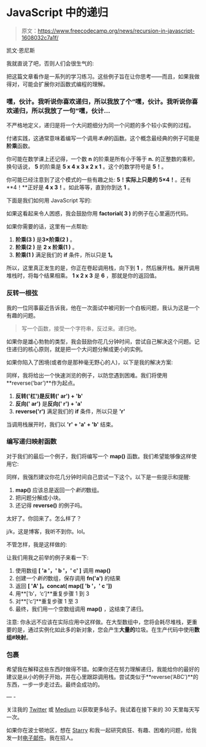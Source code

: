 # JavaScript 中的递归

> 原文：<https://www.freecodecamp.org/news/recursion-in-javascript-1608032c7a1f/>

凯文·恩尼斯

我就直说了吧，否则人们会很生气的:

把这篇文章看作是一系列的学习练习。这些例子旨在让你思考——而且，如果我做得对，可能会扩展你对函数式编程的理解。

### 嘿，伙计。我听说你喜欢递归，所以我放了个“嘿，伙计。我听说你喜欢递归，所以我放了一句“嘿，伙计…

不严格地定义，递归是将一个大问题细分为同一个问题的多个较小实例的过程。

付诸实践，这通常意味着编写一个调用*本身*的函数。这个概念最经典的例子可能是**阶乘**函数。

你可能在数学课上还记得，一个数 **n** 的阶乘是所有小于等于 **n.** 的正整数的乘积，换句话说， **5** 的阶乘是 **5 x 4 x 3 x 2 x 1** 。这个的数学符号是 **5！**。

你可能已经注意到了这个模式的一些有趣之处: **5！**实际上只是**的 5×4！**。还有 **4！**正好是 **4 x 3！**。如此等等，直到你到达 **1** 。

下面是我们如何用 JavaScript 写的:

如果这看起来令人困惑，我会鼓励你用 **factorial( 3 )** 的例子在心里遍历代码。

如果你需要的话，这里有一点帮助:

1.  **阶乘(3 )** 是**3×阶乘(2 )** 。
2.  **阶乘(2 )** 是 **2 x 阶乘(1 )** 。
3.  **阶乘(1 )** 满足我们的 **if** 条件，所以只是 **1。**

所以，这里真正发生的是，你正在卷起调用栈，向下到 **1** ，然后展开栈。展开调用堆栈时，将每个结果相乘。 **1 x 2 x 3** 是 **6** ，那就是你的返回值。

### **反转一根弦**

我的一位同事最近告诉我，他在一次面试中被问到一个白板问题，我认为这是一个有趣的问题。

> 写一个函数，接受一个字符串，反过来。递归地。

如果你是雄心勃勃的类型，我会鼓励你花几分钟时间，尝试自己解决这个问题。记住递归的核心原则，就是把一个大问题分解成更小的实例。

如果你陷入了困境(或者你是那种毫无野心的人)，以下是我的解决方案:

同样，我将给出一个快速浏览的例子，以防您遇到困难。我们将使用**reverse(‘bar’)**作为起点。

1.  **反转('杠')**是**反转(' ar') + 'b'**
2.  **反向(' ar')** 是**反向(' r') + 'a'**
3.  **reverse('r')** 满足我们的 **if** 条件，所以只是 **'r'**

当调用栈展开时，我们以 **'r' + 'a' + 'b'** 结束。

### 编写递归映射函数

对于我们的最后一个例子，我们将编写一个 **map()** 函数。我们希望能够像这样使用它:

同样，我强烈建议你花几分钟时间自己尝试一下这个。以下是一些提示和提醒:

1.  **map()** 应该总是返回一个*新的*数组。
2.  把问题分解成小块。
3.  还记得 **reverse()** 的例子吗。

太好了。你回来了。怎么样了？

j/k，这是博客，我听不到你。lol。

不管怎样，我是这样做的:

让我们用我之前举的例子来看一下:

1.  使用数组 **[ 'a '，' b '，' c' ]** 调用 **map()**
2.  创建一个*新的*数组，保存调用 **fn('a')** 的结果
3.  返回 **[ 'A' ]。concat( map([ 'b '，' c '])**
4.  用**[‘b’，‘c’]**重复步骤 1 到 3
5.  对**[‘c’]**重复步骤 1 至 3
6.  最终，我们用一个空数组调用 **map()** ，这结束了递归。

注意:
你永远不应该在实际应用中这样做。在大型数组中，您将会耗尽堆栈，更重要的是，通过实例化如此多的新对象，您会产生**大量的**垃圾。在生产代码中使用**数组#映射**。

### 包裹

希望我在解释这些东西时做得不错。如果你还在努力理解递归，我能给你的最好的建议是从小的例子开始，并在心里跟踪调用栈。尝试类似于**reverse(‘ABC’)**的东西，一步一步走过去。最终会成功的。

— -

关注我的 [Twitter](http://twitter.com/kevincennis) 或 [Medium](https://medium.com/@kevincennis/) 以获取更多帖子。我试着在接下来的 30 天里每天写一次。

如果你在波士顿地区，想在 [Starry](https://starry.com) 和我一起研究疯狂、有趣、困难的问题，给我发一封[电子邮件](mailto:kennis84@gmail.com)。我在招人。
